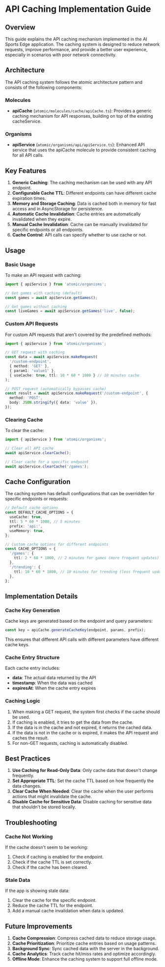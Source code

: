 # API Caching Implementation Guide

## Overview

This guide explains the API caching mechanism implemented in the AI Sports Edge application. The caching system is designed to reduce network requests, improve performance, and provide a better user experience, especially in scenarios with poor network connectivity.

## Architecture

The API caching system follows the atomic architecture pattern and consists of the following components:

### Molecules

- **apiCache** (`atomic/molecules/cache/apiCache.ts`): Provides a generic caching mechanism for API responses, building on top of the existing cacheService.

### Organisms

- **apiService** (`atomic/organisms/api/apiService.ts`): Enhanced API service that uses the apiCache molecule to provide consistent caching for all API calls.

## Key Features

1. **Generic Caching**: The caching mechanism can be used with any API endpoint.
2. **Configurable Cache TTL**: Different endpoints can have different cache expiration times.
3. **Memory and Storage Caching**: Data is cached both in memory for fast access and in AsyncStorage for persistence.
4. **Automatic Cache Invalidation**: Cache entries are automatically invalidated when they expire.
5. **Manual Cache Invalidation**: Cache can be manually invalidated for specific endpoints or all endpoints.
6. **Cache Control**: API calls can specify whether to use cache or not.

## Usage

### Basic Usage

To make an API request with caching:

```typescript
import { apiService } from 'atomic/organisms';

// Get games with caching (default)
const games = await apiService.getGames();

// Get games without caching
const liveGames = await apiService.getGames('live', false);
```

### Custom API Requests

For custom API requests that aren't covered by the predefined methods:

```typescript
import { apiService } from 'atomic/organisms';

// GET request with caching
const data = await apiService.makeRequest(
  '/custom-endpoint',
  { method: 'GET' },
  { param1: 'value1' },
  { useCache: true, ttl: 10 * 60 * 1000 } // 10 minutes cache
);

// POST request (automatically bypasses cache)
const result = await apiService.makeRequest('/custom-endpoint', {
  method: 'POST',
  body: JSON.stringify({ data: 'value' }),
});
```

### Clearing Cache

To clear the cache:

```typescript
import { apiService } from 'atomic/organisms';

// Clear all API cache
await apiService.clearCache();

// Clear cache for a specific endpoint
await apiService.clearCache('/games');
```

## Cache Configuration

The caching system has default configurations that can be overridden for specific endpoints or requests:

```typescript
// Default cache options
const DEFAULT_CACHE_OPTIONS = {
  useCache: true,
  ttl: 5 * 60 * 1000, // 5 minutes
  prefix: 'api:',
  useMemory: true,
};

// Custom cache options for different endpoints
const CACHE_OPTIONS = {
  '/games': {
    ttl: 2 * 60 * 1000, // 2 minutes for games (more frequent updates)
  },
  '/trending': {
    ttl: 10 * 60 * 1000, // 10 minutes for trending (less frequent updates)
  },
};
```

## Implementation Details

### Cache Key Generation

Cache keys are generated based on the endpoint and query parameters:

```typescript
const key = apiCache.generateCacheKey(endpoint, params, prefix);
```

This ensures that different API calls with different parameters have different cache keys.

### Cache Entry Structure

Each cache entry includes:

- **data**: The actual data returned by the API
- **timestamp**: When the data was cached
- **expiresAt**: When the cache entry expires

### Caching Logic

1. When making a GET request, the system first checks if the cache should be used.
2. If caching is enabled, it tries to get the data from the cache.
3. If the data is in the cache and not expired, it returns the cached data.
4. If the data is not in the cache or is expired, it makes the API request and caches the result.
5. For non-GET requests, caching is automatically disabled.

## Best Practices

1. **Use Caching for Read-Only Data**: Only cache data that doesn't change frequently.
2. **Set Appropriate TTL**: Set the cache TTL based on how frequently the data changes.
3. **Clear Cache When Needed**: Clear the cache when the user performs actions that might invalidate the cache.
4. **Disable Cache for Sensitive Data**: Disable caching for sensitive data that shouldn't be stored locally.

## Troubleshooting

### Cache Not Working

If the cache doesn't seem to be working:

1. Check if caching is enabled for the endpoint.
2. Check if the cache TTL is set correctly.
3. Check if the cache has been cleared.

### Stale Data

If the app is showing stale data:

1. Clear the cache for the specific endpoint.
2. Reduce the cache TTL for the endpoint.
3. Add a manual cache invalidation when data is updated.

## Future Improvements

1. **Cache Compression**: Compress cached data to reduce storage usage.
2. **Cache Prioritization**: Prioritize cache entries based on usage patterns.
3. **Background Sync**: Sync cached data with the server in the background.
4. **Cache Analytics**: Track cache hit/miss rates and optimize accordingly.
5. **Offline Mode**: Enhance the caching system to support full offline mode.
